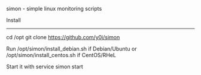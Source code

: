 simon - simple linux monitoring scripts


Install
________

cd /opt
git clone https://github.com/y0j/simon

Run /opt/simon/install_debian.sh if Debian/Ubuntu or /opt/simon/install_centos.sh if CentOS/RHeL

Start it with service simon start

